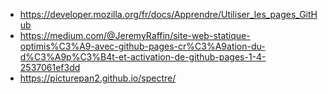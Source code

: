 * https://developer.mozilla.org/fr/docs/Apprendre/Utiliser_les_pages_GitHub
* https://medium.com/@JeremyRaffin/site-web-statique-optimis%C3%A9-avec-github-pages-cr%C3%A9ation-du-d%C3%A9p%C3%B4t-et-activation-de-github-pages-1-4-2537061ef3dd
* https://picturepan2.github.io/spectre/
